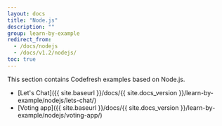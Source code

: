```yaml
---
layout: docs
title: "Node.js"
description: ""
group: learn-by-example
redirect_from:
  - /docs/nodejs
  - /docs/v1.2/nodejs/
toc: true
---
```


This section contains Codefresh examples based on Node.js.
- [Let's Chat]({{ site.baseurl }}/docs/{{ site.docs_version }}/learn-by-example/nodejs/lets-chat/)
- [Voting app]({{ site.baseurl }}/docs/{{ site.docs_version }}/learn-by-example/nodejs/voting-app/)
